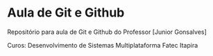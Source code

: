 # Aula de Git e Github

Repositório para aula de Git e Github do Professor [Junior Gonsalves]

Curos: Desenvolvimento de Sistemas Multiplataforma Fatec Itapira